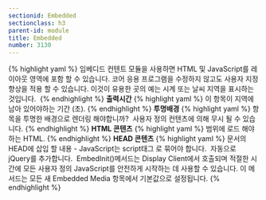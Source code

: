 ```yaml
---
sectionid: Embedded
sectionclass: h3
parent-id: module
title: Embedded
number: 3130
---
```

{% highlight yaml %}
임베디드 컨텐트 모듈을 사용하면 HTML 및 JavaScript를 레이아웃 영역에 포함 할 수 있습니다. 코어 응용 프로그램을 수정하지 않고도 사용자 지정 향상을 적용 할 수 있습니다. 이것이 유용한 곳의 예는 시계 또는 날씨 지역을 표시하는 것입니다.
 {% endhighlight %}
__출력시간__
{% highlight yaml %}
이 항목이 지역에 남아 있어야하는 기간 (초).
{% endhighlight %}
__투명배경__
{% highlight yaml %}
항목을 투명한 배경으로 렌더링 해야합니까?  사용자 정의 컨텐츠에 의해 무시 될 수 있습니다.
{% endhighlight %}
__HTML 콘텐츠__
{% highlight yaml %}
범위에 로드 해야하는 HTML.
{% endhighlight %}
__HEAD 콘텐츠__
{% highlight yaml %}
문서의 HEAD에 삽입 할 내용 - JavaScript는 script태그 로 묶어야 합니다.  자동으로 jQuery를 추가합니다.
 EmbedInit()메서드는 Display Client에서 호출되며 적절한 시간에 모든 사용자 정의 JavaScript를 안전하게 시작하는 데 사용할 수 있습니다. 이 메서드는 모든 새 Embedded Media 항목에서 기본값으로 설정됩니다.
{% endhighlight %}
